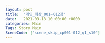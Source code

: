 ```yaml
---
layout: post
title:  "메인_회상_001~012장"
date:   2021-03-18 10:00:00 +0000
categories: Main
Tags: Story Main
SceneCode: ["scene_skip_cp001-012_q1_s10"]
---
```

